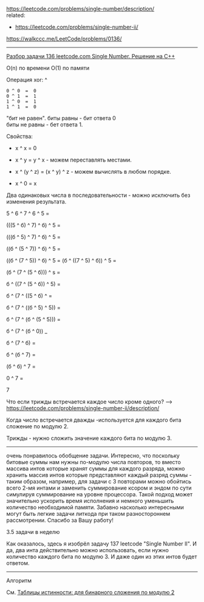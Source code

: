 https://leetcode.com/problems/single-number/description/  
related:  
- https://leetcode.com/problems/single-number-ii/

https://walkccc.me/LeetCode/problems/0136/

_____

[Разбор задачи 136 leetcode.com Single Number. Решение на C++](https://www.youtube.com/watch?v=ZCmUnoLmL-0)

O(n) по времени O(1) по памяти 

 Операция xor: ^

    0 ^ 0  =  0  
    0 ^ 1  =  1  
    1 ^ 0  =  1  
    1 ^ 1  =  0  

 "бит не равен". биты равны - бит ответа 0  
 биты не равны - бет ответа 1. 

 Свойства: 

- х ^ х = 0

- х ^ у = у ^ х - можем переставлять местами.

- х ^ (у ^ z) = (х ^ у) ^ z - можем вычислять в любом порядке.

- x ^ 0 = x

Два одинаковых числа в последовательности - можно исключить без изменения результата.

5 ^ 6 ^ 7 ^ 6 ^ 5 =

(((5 ^ б) ^ 7) ^ б) ^ 5  =

(((б ^ 5) ^ 7) ^ б) ^ 5  =

((б ^ (5 ^ 7)) ^ б) ^ 5  =

((б ^ (7 ^ 5)) ^ б) ^ 5  =
(б ^ ((7 ^ 5) ^ б)) ^ 5  =

(б ^ (7 ^ (5 ^ б))) ^ s =

б ^ ((7 ^ (5 ^ б)) ^ 5) =

б ^ (7 ^ ((5 ^ б) ^ =

б ^ (7 ^ ((б ^ 5) ^ 5)) =

б ^ (7 ^ (б ^ (5 ^ 5))) =

б ^ (7 ^ (б ^ 0)) _

б ^ (7 ^ б) =

б ^ (б ^ 7) =

(б ^ б) ^ 7 =

0 ^ 7 =

7

Что если трижды встречается каждое число кроме одного? --> https://leetcode.com/problems/single-number-ii/description/

Когда число встречается дважды -используется для каждого бита сложение по модулю 2. 

Трижды - нужно сложить значение каждого бита по модулю 3. 

____

очень понравилось обобщение задачи. Интересно, что поскольку битовые суммы нам нужны по-модулю числа повторов, то вместо массива интов которые хранят суммы для каждого разряда, можно хранить массив интов которые представляют каждый разряд суммы - таким образом, например, для задачи с 3 повторами можно обойтись всего 2-мя интами и заменить суммирование ксором и эндом по сути симулируя суммирование на уровне процессора. Такой подход может значительно ускорить время исполнения и немного уменьшить количество необходимой памяти. Забавно насколько интересными могут быть легкие задачи литкода при таком разностороннем рассмотрении. Спасибо за Вашу работу!

3.5 задачи в неделю

Как оказалось, здесь я изобрёл задачу 137 leetcode "Single Number II". И да, два инта действительно можно использовать, если нужно количество каждого бита по модулю 3. И даже один из этих интов будет ответом.

_____

Алгоритм

См. 
[Таблицы истинности: для бинарного сложения по модулю 2](https://ru.wikipedia.org/wiki/%D0%98%D1%81%D0%BA%D0%BB%D1%8E%D1%87%D0%B0%D1%8E%D1%89%D0%B5%D0%B5_%C2%AB%D0%B8%D0%BB%D0%B8%C2%BB)
